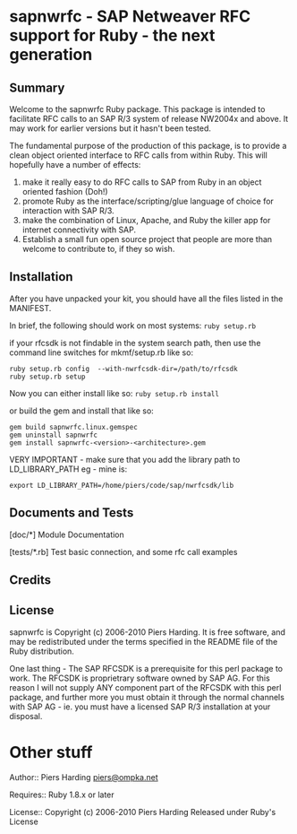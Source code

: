 # sapnwrfc - SAP Netweaver RFC support for Ruby - the next generation

## Summary

Welcome to the sapnwrfc Ruby package.  This package is intended to facilitate RFC calls to an SAP R/3 system of release NW2004x and above.  It may work for earlier versions but it hasn't been tested.

The fundamental purpose of the production of this package, is to provide a clean object oriented interface to RFC calls from within Ruby.  This will hopefully have a number of effects:

1. make it really easy to do RFC calls to SAP from Ruby in an object oriented fashion (Doh!)
2. promote Ruby as the interface/scripting/glue language of choice for interaction with SAP R/3.
3. make the combination of Linux, Apache, and Ruby the killer app for internet connectivity with SAP.
4. Establish a small fun open source project that people are more than welcome to contribute to, if they so wish.

## Installation

After you have unpacked your kit, you should have all the files listed
in the MANIFEST.

In brief, the following should work on most systems:
  `ruby setup.rb` 

if your rfcsdk is not findable in the system search path, then use the command line switches
for mkmf/setup.rb like so:
```
ruby setup.rb config  --with-nwrfcsdk-dir=/path/to/rfcsdk
ruby setup.rb setup
```
Now you can either install like so:
`ruby setup.rb install`

or build the gem and install that like so:

```
gem build sapnwrfc.linux.gemspec
gem uninstall sapnwrfc
gem install sapnwrfc-<version>-<architecture>.gem 
```


VERY IMPORTANT - make sure that you add the library path to LD_LIBRARY_PATH
eg - mine is:

 `export LD_LIBRARY_PATH=/home/piers/code/sap/nwrfcsdk/lib`

## Documents and Tests

[doc/*]
   Module Documentation

[tests/*.rb]
   Test basic connection, and some rfc call examples

## Credits


## License

sapnwrfc is Copyright (c) 2006-2010 Piers Harding.  It is free software, and
may be redistributed under the terms specified in the README file of
the Ruby distribution.

One last thing - The SAP RFCSDK is a prerequisite for this perl package to work.  The RFCSDK is proprietrary software owned by SAP AG.  For this reason I will not supply ANY component part of the RFCSDK with this perl package, and further more you must obtain it through the normal channels with SAP AG - ie. you must have a licensed SAP R/3 installation at your disposal.


# Other stuff

Author::   Piers Harding <piers@ompka.net>

Requires:: Ruby 1.8.x or later

License::  Copyright (c) 2006-2010 Piers Harding
           Released under Ruby's License
